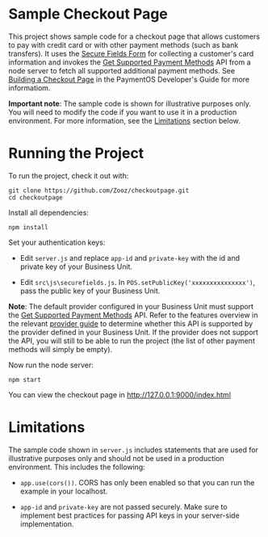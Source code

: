 # Sample Checkout Page

This project shows sample code for a checkout page that allows customers to pay with credit card or with other payment methods (such as bank transfers). It uses the [Secure Fields Form](https://developers.paymentsos.com/docs/using-the-secure-fields-form.html) for collecting a customer's card information and invokes the [Get Supported Payment Methods](https://developers.paymentsos.com/docs/api/#operation/retrieve-supported-payment-methods) API from a node server to fetch all supported additional payment methods. See [Building a Checkout Page](https://developers.paymentsos.com/docs/building-a-checkout-page.html) in the PaymentOS Developer's Guide for more informatiom.

**Important note**: The sample code is shown for illustrative purposes only. You will need to modify the code if you want to use it in a production environment. For more information, see the [Limitations](#limitations) section below. 

# Running the Project

To run the project, check it out with:

```
git clone https://github.com/Zooz/checkoutpage.git
cd checkoutpage
```

Install all dependencies:

```
npm install
```

Set your authentication keys:

* Edit `server.js` and replace `app-id` and `private-key` with the id and private key of your Business Unit.

* Edit `src\js\securefields.js`. In `POS.setPublicKey('xxxxxxxxxxxxxxx')`, pass the public key of your Business Unit.

**Note**: The default provider configured in your Business Unit must support the [Get Supported Payment Methods](https://developers.paymentsos.com/docs/api/#operation/retrieve-supported-payment-methods) API. Refer to the features overview in the relevant [provider guide](https://developers.paymentsos.com/docs/providers.html) to determine whether this API is supported by the provider defined in your Business Unit. If the provider does not support the API, you will still to be able to run the project (the list of other payment methods will simply be empty).

Now run the node server:

```
npm start
```

You can view the checkout page in http://127.0.0.1:9000/index.html

# Limitations

The sample code shown in `server.js` includes statements that are used for illustrative purposes only and should not be used in a production environment. This includes the following:

* `app.use(cors())`. CORS has only been enabled so that you can run the example in your localhost.

* `app-id` and `private-key` are not passed securely. Make sure to implement best practices for passing API keys in your server-side implementation.

